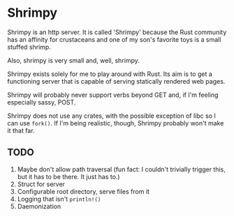 Shrimpy
===

Shrimpy is an http server.  It is called 'Shrimpy' because the Rust community
has an affinity for crustaceans and one of my son's favorite toys is a small
stuffed shrimp.

Also, shrimpy is very small and, well, shrimpy.

Shrimpy exists solely for me to play around with Rust.  Its aim is to get a
functioning server that is capable of serving statically rendered web pages.

Shrimpy will probably never support verbs beyond GET and, if I'm feeling
especially sassy, POST.

Shrimpy does not use any crates, with the possible exception of libc so I can
use `fork()`.  If I'm being realistic, though, Shrimpy probably won't make it
that far.

TODO
---
1. Maybe don't allow path traversal (fun fact: I couldn't trivially trigger
   this, but it has to be there.  It just has to.)
2. Struct for server
3. Configurable root directory, serve files from it
4. Logging that isn't `println!()`
5. Daemonization
